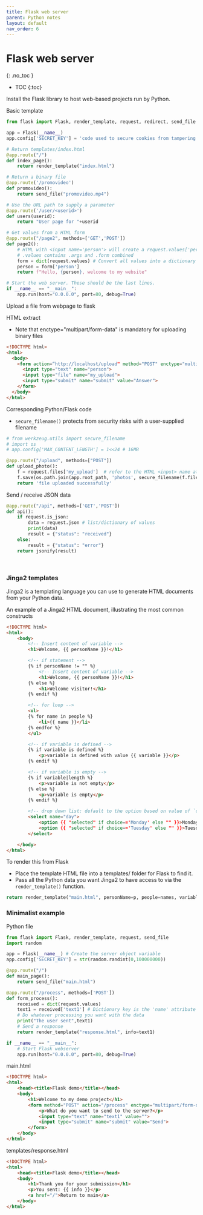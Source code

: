 ```yaml
---
title: Flask web server
parent: Python notes
layout: default
nav_order: 6
---
```


# Flask web server
{: .no_toc }

- TOC
{:toc} 

Install the Flask library to host web-based projects run by Python.

Basic template

```py
from flask import Flask, render_template, request, redirect, send_file

app = Flask(__name__)
app.config['SECRET_KEY'] = 'code used to secure cookies from tampering'

# Return templates/index.html
@app.route("/")
def index_page():
    return render_template("index.html")

# Return a binary file
@app.route('/promovideo')
def promovideo():
    return send_file("promovideo.mp4")

# Use the URL path to supply a parameter
@app.route('/user/<userid>')
def users(userid):
    return "User page for "+userid

# Get values from a HTML form
@app.route("/page2", methods=['GET','POST'])
def page2():
    # HTML with <input name='person'> will create a request.values['person']
    # .values contains .args and .form combined
    form = dict(request.values) # Convert all values into a dictionary
    person = form['person']
    return f"Hello, {person}, welcome to my website"

# Start the web server. These should be the last lines.
if __name__ == "__main__":
    app.run(host="0.0.0.0", port=80, debug=True)
```

Upload a file from webpage to flask

HTML extract

* Note that enctype="multipart/form-data" is mandatory for uploading binary files

```html
<!DOCTYPE html>
<html>
  <body>
    <form action=“http://localhost/upload" method="POST" enctype="multipart/form-data">
      <input type="text" name="person">
      <input type="file" name="my_upload">
      <input type="submit" name="submit" value="Answer">
    </form>
  </body>
</html>
```

Corresponding Python/Flask code

* `secure_filename()` protects from security risks with a user-supplied filename

```py
# from werkzeug.utils import secure_filename
# import os
# app.config['MAX_CONTENT_LENGTH'] = 1<<24 # 16MB

@app.route("/upload", methods=["POST"])
def upload_photo():
    f = request.files['my_upload']  # refer to the HTML <input> name attribute
    f.save(os.path.join(app.root_path, 'photos', secure_filename(f.filename)))
    return 'file uploaded successfully'
```

Send / receive JSON data

```py
@app.route("/api", methods=['GET','POST'])
def api():
    if request.is_json:
        data = request.json # list/dictionary of values
        print(data)
        result = {"status": "received"}
    else:
        result = {"status": "error"}
    return jsonify(result)
```
 
### Jinga2 templates

Jinga2 is a templating language you can use to generate HTML documents from your Python data.

An example of a Jinga2 HTML document, illustrating the most common constructs

```html
<!DOCTYPE html>
<html>
    <body>
        <!-- Insert content of variable -->
        <h1>Welcome, {{ personName }}!</h1>

        <!-- if statement -->
        {% if personName != "" %}
            <!-- Insert content of variable -->
            <h1>Welcome, {{ personName }}!</h1>
        {% else %}
            <h1>Welcome visitor!</h1>
        {% endif %}

        <!-- for loop -->
        <ul>
        {% for name in people %}
            <li>{{ name }}</li>
        {% endfor %}
        </ul>

        <!-- if variable is defined -->
        {% if variable is defined %}
            <p>variable is defined with value {{ variable }}</p>
        {% endif %}

        <!-- if variable is empty -->
        {% if variable|length %}
            <p>variable is not empty</p>
        {% else %}
            <p>variable is empty</p>
        {% endif %}

        <!-- drop down list: default to the option based on value of `choice` -->
        <select name="day">
            <option {{ "selected" if choice=='Monday' else "" }}>Monday</option>
            <option {{ "selected" if choice=='Tuesday' else "" }}>Tuesday</option>
        </select>

    </body>
</html>
```

To render this from Flask

* Place the template HTML file into a templates/ folder for Flask to find it.
* Pass all the Python data you want Jinga2 to have access to via the `render_template()` function.

```py
return render_template("main.html", personName=p, people=names, variable=v)
```


### Minimalist example

Python file

```py
from flask import Flask, render_template, request, send_file
import random

app = Flask(__name__) # Create the server object variable
app.config['SECRET_KEY'] = str(random.randint(0,100000000))

@app.route("/")
def main_page():
    return send_file("main.html")

@app.route("/process", methods=['POST'])
def form_process():
    received = dict(request.values)
    text1 = received['text1'] # Dictionary key is the 'name' attribute in HTML
    # Do whatever processing you want with the data
    print("The user sent",text1)
    # Send a response
    return render_template("response.html", info=text1)

if __name__ == "__main__":
    # Start Flask webserver
    app.run(host="0.0.0.0", port=80, debug=True)
```

main.html

```html
<!DOCTYPE html>
<html>
    <head><title>Flask demo</title></head>
    <body>
        <h1>Welcome to my demo project</h1>
        <form method="POST" action="/process" enctype="multipart/form-data">
            <p>What do you want to send to the server?</p>
            <input type="text" name="text1" value="">
            <input type="submit" name="submit" value="Send">
        </form>
    </body>
</html>
```

templates/response.html

```html
<!DOCTYPE html>
<html>
    <head><title>Flask demo</title></head>
    <body>
        <h1>Thank you for your submission</h1>
        <p>You sent: {{ info }}</p>
        <a href="/">Return to main</a>        
    </body>
</html>
```

